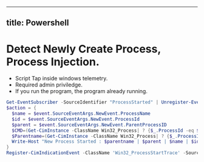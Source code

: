 
---
title: Powershell
---

# Detect Newly Create Process, Process Injection.

- Script Tap inside windows telemetry.
- Required admin priviledge.
- If you run the program, the program already running.

```powershell
Get-EventSubscriber -SourceIdentifier "ProcessStarted" | Unregister-Event
$action = {
  $name = $event.SourceEventArgs.NewEvent.ProcessName
  $id = $event.SourceEventArgs.NewEvent.ProcessId
  $parent = $event.SourceEventArgs.NewEvent.ParentProcessID
  $CMD=(Get-CimInstance -ClassName Win32_Process| ? {$_.ProcessId -eq $event.SourceEventArgs.newevent.processID} | Select -exp CommandLine)
  $Parentname=(Get-CimInstance -ClassName Win32_Process| ? {$_.ProcessId -eq $event.SourceEventArgs.newevent.ParentProcessID} | Select -exp CommandLine)
  Write-Host "New Process Started : $parentname | $parent | $name | $id | $CMD"
}
Register-CimIndicationEvent -ClassName 'Win32_ProcessStartTrace' -SourceIdentifier "ProcessStarted" -Action $action
```
